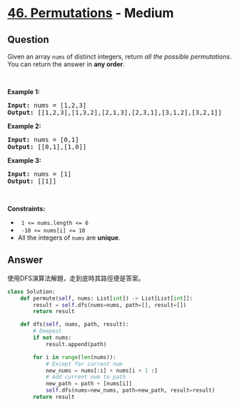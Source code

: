 # [46. Permutations](https://leetcode.com/problems/permutations/) - Medium

## Question

Given an array `` nums `` of distinct integers, return _all the possible permutations_. You can return the answer in __any order__.

&nbsp;

__Example 1:__

<pre><strong>Input:</strong> nums = [1,2,3]
<strong>Output:</strong> [[1,2,3],[1,3,2],[2,1,3],[2,3,1],[3,1,2],[3,2,1]]
</pre>

__Example 2:__

<pre><strong>Input:</strong> nums = [0,1]
<strong>Output:</strong> [[0,1],[1,0]]
</pre>

__Example 3:__

<pre><strong>Input:</strong> nums = [1]
<strong>Output:</strong> [[1]]
</pre>

&nbsp;

__Constraints:__

* <code> 1 &lt;= nums.length &lt;= 6 </code>
* <code> -10 &lt;= nums[i] &lt;= 10 </code>
* All the integers of `` nums `` are __unique__.

## Answer

使用DFS演算法解題，走到底時其路徑便是答案。

```python
class Solution:
    def permute(self, nums: List[int]) -> List[List[int]]:
        result = self.dfs(nums=nums, path=[], result=[])
        return result

    def dfs(self, nums, path, result):
        # Deepest
        if not nums:
            result.append(path)

        for i in range(len(nums)):
            # Except for current num
            new_nums = nums[:i] + nums[i + 1 :]
            # Add current num to path
            new_path = path + [nums[i]]
            self.dfs(nums=new_nums, path=new_path, result=result)
        return result
  
```
